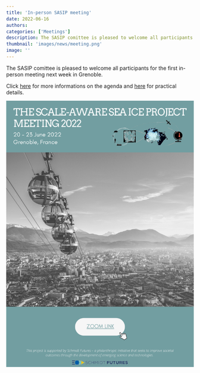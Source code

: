```yaml
---
title: 'In-person SASIP meeting'
date: 2022-06-16
authors:
categories: ['Meetings']
description: The SASIP comittee is pleased to welcome all participants for the first in-person meeting next week in Grenoble.
thumbnail: 'images/news/meeting.png'
image: ''
---
```

The SASIP comittee is pleased to welcome all participants for the first in-person meeting next week in Grenoble.

Click [here](https://cloud.univ-grenoble-alpes.fr/s/dL3ngaSp7XqQzaJ) for more informations on the agenda and [here](https://cloud.univ-grenoble-alpes.fr/s/pTEQwMdXBs2FFRc) for practical details.

![first page](/images/news/SASIP_Meeting_2022_Agenda_V1.png)

